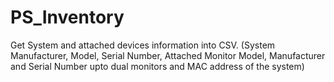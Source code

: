 # PS_Inventory
Get System and attached devices information into CSV. (System Manufacturer, Model, Serial Number, Attached Monitor Model, Manufacturer and Serial Number upto dual monitors and MAC address of the system)
